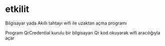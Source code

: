 # etkilit
<p> Bilgisayar yada Akıllı tahtayı wifi ile uzaktan açma programı </p>
<p> Program QrCredential kurulu bir bilgisayarı Qr kod okuyarak wifi aracılığıyla açar
